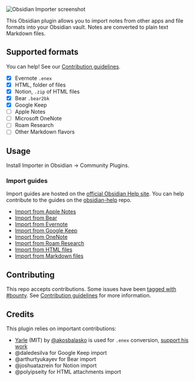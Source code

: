 ![Obsidian Importer screenshot](/images/social.png)

This Obsidian plugin allows you to import notes from other apps and file formats into your Obsidian vault. Notes are converted to plain text Markdown files.

## Supported formats

You can help! See our [Contribution guidelines](/CONTRIBUTING.md).

- [x] Evernote `.enex`
- [x] HTML, folder of files
- [x] Notion, `.zip` of HTML files
- [x] Bear `.bear2bk`
- [x] Google Keep
- [ ] Apple Notes
- [ ] Microsoft OneNote
- [ ] Roam Research
- [ ] Other Markdown flavors

## Usage

Install Importer in Obsidian → Community Plugins.

### Import guides

Import guides are hosted on the [official Obsidian Help site](https://help.obsidian.md/import). You can help contribute to the guides on the [obsidian-help](https://github.com/obsidianmd/obsidian-help) repo.

- [Import from Apple Notes](https://help.obsidian.md/import/apple-notes)
- [Import from Bear](https://help.obsidian.md/import/bear)
- [Import from Evernote](https://help.obsidian.md/import/evernote)
- [Import from Google Keep](https://help.obsidian.md/import/google-keep)
- [Import from OneNote](https://help.obsidian.md/import/onenote)
- [Import from Roam Research](https://help.obsidian.md/import/roam)
- [Import from HTML files](https://help.obsidian.md/import/html)
- [Import from Markdown files](https://help.obsidian.md/import/markdown)


## Contributing

This repo accepts contributions. Some issues have been [tagged with #bounty](https://github.com/obsidianmd/obsidian-importer/labels/bounty). See [Contribution guidelines](/CONTRIBUTING.md) for more information.

## Credits

This plugin relies on important contributions:

- [Yarle](https://github.com/akosbalasko/yarle) (MIT) by [@akosbalasko](https://github.com/akosbalasko) is used for `.enex` conversion, [support his work](https://www.buymeacoffee.com/akosbalasko)
- @daledesilva for Google Keep import
- @arthurtyukayev for Bear import
- @joshuatazrein for Notion import
- @polyipseity for HTML attachments import
